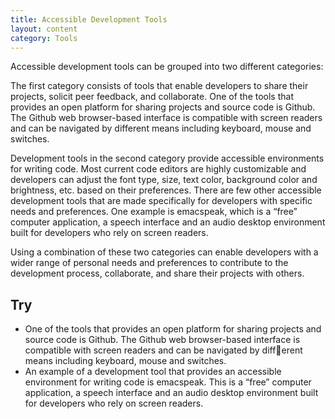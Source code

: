 ```yaml
---
title: Accessible Development Tools
layout: content
category: Tools
---
```


Accessible development tools can be grouped into two different categories:

The first category consists of tools that enable developers to share their projects, solicit peer feedback, and collaborate. One of the tools that provides an open platform for sharing projects and source code is Github. The Github web browser-based interface is compatible with screen readers and can be navigated by different means including keyboard, mouse and switches.

Development tools in the second category provide accessible environments for writing code. Most current code editors are highly customizable and developers can adjust the font type, size, text color, background color and brightness, etc. based on their preferences. There are few other accessible development tools that are made specifically for developers with specific needs and preferences. One example is emacspeak, which is a “free” computer application, a speech interface and an audio desktop environment built for developers who rely on screen readers.

Using a combination of these two categories can enable developers with a wider range of personal needs and preferences to contribute to the development process, collaborate, and share their projects with others.

## Try

* One of the tools that provides an open platform for sharing projects and source code is Github. The Github web browser-based interface is compatible with screen readers and can be navigated by different means including keyboard, mouse and switches.
* An example of a development tool that provides an accessible environment for writing code is emacspeak. This is a “free” computer application, a speech interface and an audio desktop environment built for developers who rely on screen readers.
